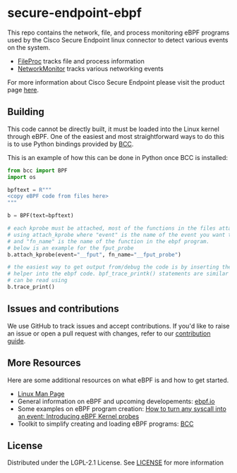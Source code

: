 # secure-endpoint-ebpf

This repo contains the network, file, and process monitoring eBPF programs used by the Cisco Secure Endpoint linux connector to detect various events on the system.

- [FileProc](bcc/SeEbpfFileProcProgram.c) tracks file and process information
- [NetworkMonitor](bcc/SeEbpfNetworkMonitorProgram.c) tracks various networking events

For more information about Cisco Secure Endpoint please visit the product page [here](https://www.cisco.com/site/us/en/products/security/endpoint-security/secure-endpoint/index.html).

## Building
This code cannot be directly built, it must be loaded into the Linux kernel through eBPF. One of the easiest and most straightforward ways to do this is to use Python bindings provided by [BCC](https://github.com/iovisor/bcc). 

This is an example of how this can be done in Python once BCC is installed: 
```python
from bcc import BPF
import os

bpftext = R"""
<copy eBPF code from files here>
"""

b = BPF(text=bpftext)

# each kprobe must be attached, most of the functions in the files attach to a kprobe
# using attach_kprobe where "event" is the name of the event you want to attach the kprobe to 
# and "fn_name" is the name of the function in the ebpf program.
# below is an example for the fput_probe
b.attach_kprobe(event="__fput", fn_name="__fput_probe")

# the easiest way to get output from/debug the code is by inserting the bpf_trace_printk() 
# helper into the ebpf code. bpf_trace_printk() statements are similar to printf() and
# can be read using 
b.trace_print()

```

## Issues and contributions
We use GitHub to track issues and accept contributions. If you'd like to raise an issue or open a pull request with changes, refer to our [contribution guide](docs/CONTRIBUTING.md).

## More Resources

Here are some additional resources on what eBPF is and how to get started.
- [Linux Man Page](https://man7.org/linux/man-pages/man2/bpf.2.html)
- General information on eBPF and upcoming developements: [ebpf.io](https://ebpf.io)
- Some examples on eBPF program creation: [How to turn any syscall into an event: Introducing eBPF Kernel probes](https://blog.yadutaf.fr/2016/03/30/turn-any-syscall-into-event-introducing-ebpf-kernel-probes/)
- Toolkit to simplify creating and loading eBPF programs: [BCC](https://github.com/iovisor/bcc)

## License
Distributed under the LGPL-2.1 License. See [LICENSE](LICENSE) for more information

